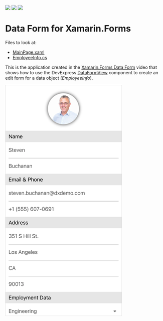<!-- default badges list -->
![](https://img.shields.io/endpoint?url=https://codecentral.devexpress.com/api/v1/VersionRange/259696816/22.1.3%2B)
[![](https://img.shields.io/badge/Open_in_DevExpress_Support_Center-FF7200?style=flat-square&logo=DevExpress&logoColor=white)](https://supportcenter.devexpress.com/ticket/details/T887061)
[![](https://img.shields.io/badge/📖_How_to_use_DevExpress_Examples-e9f6fc?style=flat-square)](https://docs.devexpress.com/GeneralInformation/403183)
<!-- default badges end -->
# Data Form for Xamarin.Forms

Files to look at:

- [MainPage.xaml](CS/DataForm/MainPage.xaml)
- [EmployeeInfo.cs](CS/DataForm/EmployeeInfo.cs)

This is the application created in the [Xamarin.Forms Data Form](https://www.youtube.com/watch?v=JdgzpUQR1GE) video that shows how to use the DevExpress [DataFormView](https://docs.devexpress.com/MobileControls/401732/xamarin-forms/data-form/index) component to create an edit form for a data object (*EmployeeInfo*).

<img src="./images/title.png" height="75%" />
